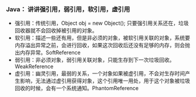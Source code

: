 ### Java： 讲讲强引用，弱引用，软引用，虚引用

- 强引用：传统引用，Object obj = new Object(); 只要强引用关系还在，垃圾回收器就不会回收掉被引用的对象。
- 软引用：描述一些还有用，但是非必须的对象，被软引用关联的对象，系统要内存溢出异常之前，会进行回收，如果这次回收后还没有足够的内存，则会抛出内存异常。SoftReference
- 弱引用：非必须对象，弱引用关联对象，只能生存到下一次垃圾回收。WeakReference
- 虚引用：幽灵引用，最弱的关系，一个对象如果被虚引用，不会对生存时间产生影响，无法通过虚引用获得对象，这个引用唯一用处，用于这个对象被垃圾回收的时候，会有一个系统通知。PhantomReference